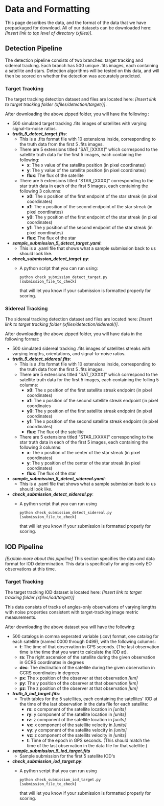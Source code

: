 
# **Data and Formatting**

This page describes the data, and the format of the data that we have prepackaged for download. All of our datasets can be downloaded here: *[Insert link to top level of directory (xfiles)]*. 

## **Detection Pipeline**

The detection pipeline consists of two branches: target tracking and sidereal tracking. Each branch has 500 unique .fits images, each containing a satellite and stars. Detection algorithms will be tested on this data, and will then be scored on whether the detection was accurately predicted.

### **Target Tracking**

The target tracking detection dataset and files are located here: *[Insert link to target tracking folder (xfiles/detection/target/)]*.

After downloading the above zipped folder, you will have the following :

- 500 simulated target tracking .fits images of satellites with varying signal-to-noise ratios.
- ***truth_5_detect_target.fits***:
    - This is a .fits format file with 10 extensions inside, corresponding to the truth data from the first 5 .fits images.
    - There are 5 extensions titled "SAT_[XXXX]" which correspond to the satellite truth data for the first 5 images, each containing the following:
        - **x**: The x value of the satellite position (in pixel coordinates)
        - **y**: The y value of the satellite position (in pixel coordinates)
        - **flux**: The flux of the satellite
    - There are 5 extensions titled "STAR_[XXXX]" corresponding to the star truth data in each of the first 5 images, each containing the following 3 columns:
        - **x0**: The x position of the first endpoint of the star streak (in pixel coordinates)
        - **x1**: The x position of the second endpoint of the star streak (in pixel coordinates)
        - **y0**: The y position of the first endpoint of the star streak (in pixel coordinates)
        - **y1**: The y position of the second endpoint of the star streak (in pixel coordinates)
        - **flux**: The flux of the star
- ***sample_submission_5_detect_target.yaml***:
    - This is a .yaml file that shows what a sample submission back to us should look like. 
- ***check_submission_detect_target.py***: 
    - A python script that you can run using:

        `python check_submission_detect_target.py [submission_file_to_check]` 
     
        that will let you know if your submission is formatted properly for scoring.

### **Sidereal Tracking**

The sidereal tracking detection dataset and files are located here: *[Insert link to target tracking folder (xfiles/detection/sidereal/)]*.

After downloading the above zipped folder, you will have data in the following format:

- 500 simulated sidereal tracking .fits images of satellites streaks with varying lengths, orientations, and signal-to-noise ratios.
- ***truth_5_detect_sidereal.fits***:
    - This is a .fits format file with 10 extensions inside, corresponding to the truth data from the first 5 .fits images.
    - There are 5 extensions titled "SAT_[XXXX]" which correspond to the satellite truth data for the first 5 images, each containing the folling 5 columns:
        - **x0**: The x position of the first satellite streak endpoint (in pixel coordinates)
        - **x1**: The x position of the second satellite streak endpoint (in pixel coordinates
        - **y0**: The y position of the first satellite streak endpoint (in pixel coordinates)
        - **y1**: The x position of the second satellite streak endpoint (in pixel coordinates)
        - **flux**: The flux of the satellite
    - There are 5 extensions titled "STAR_[XXXX]" corresponding to the star truth data in each of the first 5 images, each containing the following 3 columns:
        - **x**: The x position of the center of the star streak (in pixel coordinates)
        - **y**: The y position of the center of the star streak (in pixel coordinates)
        - **flux**: The flux of the star
- ***sample_submission_5_detect_sidereal.yaml***:
    - This is a .yaml file that shows what a sample submission back to us should look like. 
- ***check_submission_detect_sidereal.py***: 
    - A python script that you can run using 
    
        `python check_submission_detect_sidereal.py [submission_file_to_check]` 
        
        that will let you know if your submission is formatted properly for scoring. 

## **IOD Pipeline**

*[Explain more about this pipeline]* This section specifies the data and data format for IOD determination. This data is specifically for angles-only EO observations at this time. 

### **Target Tracking**

The target tracking IOD dataset is located here: *[Insert link to target tracking folder (xfiles/iod/target/)]* 

This data consists of tracks of angles-only observations of varying lengths with noise properties consistent with target-tracking image metric measurements.

After downloading the above dataset you will have the following:

- 500 catalogs in comma seperated variable (.csv) format, one catalog for each satellite (named 0000 through 0499), with the following columns:
    - **t**: The time of that observation in GPS seconds. (The last observation time is the time that you want to calculate the IOD at). 
    - **ra**: The right ascension of the satellite during the given observation in GCRS coordinates in degrees
    - **dec**: The declination of the satellite during the given observation in GCRS coordinates in degrees
    - **px**: The x position of the observer at that observation *[km]*
    - **py**: The y position of the observer at that observation *[km]*
    - **pz**: The z position of the observer at that observation *[km]*
- ***truth_5_iod_target.fits***: 
    - Truth tables for the 5 satellites, each containing the satellites' IOD at the time of the last observation in the data file for each satellite:
        - **rx**: x component of the satellite location in *[units]*
        - **ry**: y component of the satellite location in *[units]*
        - **rz**: z component of the satellite location in *[units]*
        - **vx**: x component of the satellite velocity in *[units]*
        - **vy**: y component of the satellite velocity in *[units]*
        - **vz**: z component of the satellits velocity in *[units]*
        - **t**: Time of the epoch in GPS seconds. (This should match the time of the last observation in the data file for that satellite.)
- ***sample_submission_5_iod_target.fits*** 
    - Sample submission for the first 5 satellite IOD's
- ***check_submission_iod_target.py***: 
    - A python script that you can run using 
    
        `python check_submission_iod_target.py [submission_file_to_check]` 
        
        that will let you know if your submission is formatted properly for scoring. 

